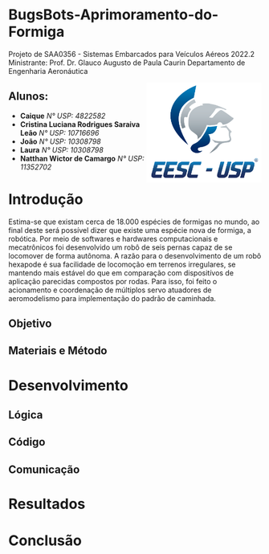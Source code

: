# BugsBots-Aprimoramento-do-Formiga
  Projeto de SAA0356 - Sistemas Embarcados para Veículos Aéreos 2022.2
  Ministrante: Prof. Dr. Glauco Augusto de Paula Caurin
  Departamento de Engenharia Aeronáutica

<img src="./Imagens/identidade_visual_novo_logo.png" align="right"
     alt="Logo EESC" height="200">


## Alunos:
* **Caique** *N° USP: 4822582* 
* **Cristina Luciana Rodrigues Saraiva Leão** *N° USP: 10716696* 
* **João** *N° USP: 10308798* 
* **Laura** *N° USP: 10308798* 
* **Natthan Wictor de Camargo** *N° USP: 11352702* 


# Introdução
Estima-se que existam cerca de 18.000 espécies de formigas no mundo, ao final deste será possível dizer que existe uma espécie nova de formiga, a robótica. Por meio de softwares e hardwares computacionais e mecatrônicos foi desenvolvido um robô de seis pernas capaz de se locomover de forma autônoma. A razão para o desenvolvimento de um robô hexapode é sua facilidade de locomoção em terrenos irregulares, se mantendo mais estável do que em comparação com dispositívos de aplicação parecidas compostos por rodas.
Para isso, foi feito o acionamento e coordenação de múltiplos servo atuadores de aeromodelismo para implementação do padrão de caminhada.

## Objetivo

## Materiais e Método


# Desenvolvimento
## Lógica

## Código

## Comunicação


# Resultados


# Conclusão
